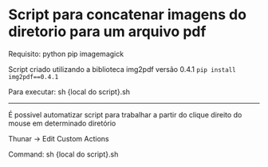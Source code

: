 # Script para concatenar imagens do diretorio para um arquivo pdf

Requisito: python pip imagemagick

Script criado utilizando a biblioteca img2pdf versão 0.4.1
`pip install img2pdf==0.4.1`

Para executar: sh {local do script}.sh

---

É possivel automatizar script para trabalhar a partir do clique direito do mouse em determinado diretório

Thunar -> Edit Custom Actions

Command: sh {local do script}.sh
